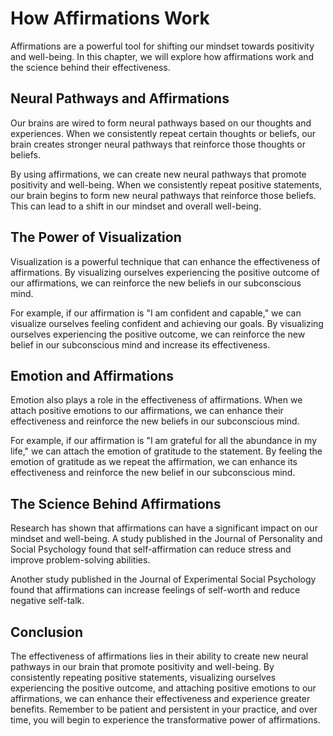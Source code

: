 # How Affirmations Work

Affirmations are a powerful tool for shifting our mindset towards positivity and well-being. In this chapter, we will explore how affirmations work and the science behind their effectiveness.

Neural Pathways and Affirmations
--------------------------------

Our brains are wired to form neural pathways based on our thoughts and experiences. When we consistently repeat certain thoughts or beliefs, our brain creates stronger neural pathways that reinforce those thoughts or beliefs.

By using affirmations, we can create new neural pathways that promote positivity and well-being. When we consistently repeat positive statements, our brain begins to form new neural pathways that reinforce those beliefs. This can lead to a shift in our mindset and overall well-being.

The Power of Visualization
--------------------------

Visualization is a powerful technique that can enhance the effectiveness of affirmations. By visualizing ourselves experiencing the positive outcome of our affirmations, we can reinforce the new beliefs in our subconscious mind.

For example, if our affirmation is "I am confident and capable," we can visualize ourselves feeling confident and achieving our goals. By visualizing ourselves experiencing the positive outcome, we can reinforce the new belief in our subconscious mind and increase its effectiveness.

Emotion and Affirmations
------------------------

Emotion also plays a role in the effectiveness of affirmations. When we attach positive emotions to our affirmations, we can enhance their effectiveness and reinforce the new beliefs in our subconscious mind.

For example, if our affirmation is "I am grateful for all the abundance in my life," we can attach the emotion of gratitude to the statement. By feeling the emotion of gratitude as we repeat the affirmation, we can enhance its effectiveness and reinforce the new belief in our subconscious mind.

The Science Behind Affirmations
-------------------------------

Research has shown that affirmations can have a significant impact on our mindset and well-being. A study published in the Journal of Personality and Social Psychology found that self-affirmation can reduce stress and improve problem-solving abilities.

Another study published in the Journal of Experimental Social Psychology found that affirmations can increase feelings of self-worth and reduce negative self-talk.

Conclusion
----------

The effectiveness of affirmations lies in their ability to create new neural pathways in our brain that promote positivity and well-being. By consistently repeating positive statements, visualizing ourselves experiencing the positive outcome, and attaching positive emotions to our affirmations, we can enhance their effectiveness and experience greater benefits. Remember to be patient and persistent in your practice, and over time, you will begin to experience the transformative power of affirmations.

